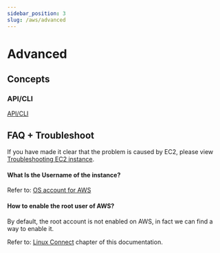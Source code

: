 ```yaml
---
sidebar_position: 3
slug: /aws/advanced
---
```


# Advanced

## Concepts

### API/CLI

[API/CLI](https://aws.amazon.com/cli)  

## FAQ + Troubleshoot

If you have made it clear that the problem is caused by EC2, please view [Troubleshooting EC2 instance](https://docs.aws.amazon.com/AWSEC2/latest/UserGuide/ec2-instance-troubleshoot.html).

#### What Is the Username of the instance?

Refer to: [OS account for AWS](../user/cloud#osaccount)   

#### How to enable the root user of AWS?

By default, the root account is not enabled on AWS, in fact we can find a way to enable it.  

Refer to: [Linux Connect](../aws#enableroot) chapter of this documentation.  